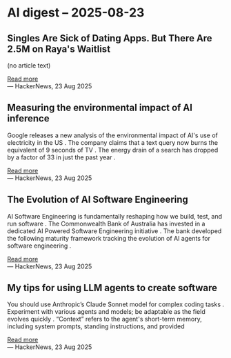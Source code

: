 # AI digest – 2025-08-23

## Singles Are Sick of Dating Apps. But There Are 2.5M on Raya's Waitlist

(no article text)

[Read more](https://www.wsj.com/style/raya-waitlist-founder-daniel-gendelman-3c64be91)  
— HackerNews, 23 Aug 2025

## Measuring the environmental impact of AI inference

Google releases a new analysis of the environmental impact of AI's use of electricity in the US . The company claims that a text query now burns the equivalent of 9 seconds of TV . The energy drain of a search has dropped by a factor of 33 in just the past year .

[Read more](https://arstechnica.com/ai/2025/08/google-says-it-dropped-the-energy-cost-of-ai-queries-by-33x-in-one-year/)  
— HackerNews, 23 Aug 2025

## The Evolution of AI Software Engineering

AI Software Engineering is fundamentally reshaping how we build, test, and run software . The Commonwealth Bank of Australia has invested in a dedicated AI Powered Software Engineering initiative . The bank developed the following maturity framework tracking the evolution of AI agents for software engineering .

[Read more](https://medium.com/commbank-technology/the-evolution-of-ai-software-engineering-75a8a5a02c14)  
— HackerNews, 23 Aug 2025

## My tips for using LLM agents to create software

You should use Anthropic’s Claude Sonnet model for complex coding tasks . Experiment with various agents and models; be adaptable as the field evolves quickly . “Context” refers to the agent's short-term memory, including system prompts, standing instructions, and provided

[Read more](https://efitz-thoughts.blogspot.com/2025/08/my-experience-creating-software-with_22.html)  
— HackerNews, 23 Aug 2025
